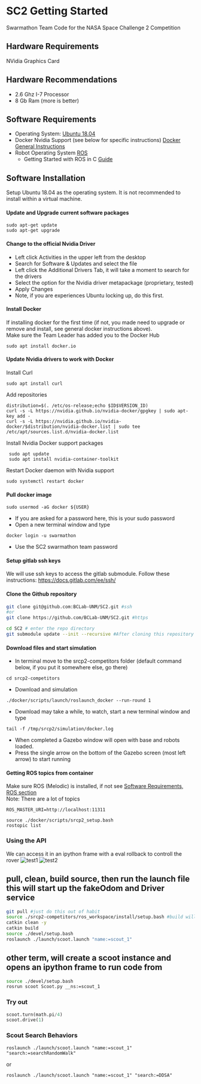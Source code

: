 # SC2 Getting Started
Swarmathon Team Code for the NASA Space Challenge 2 Competition

## Hardware Requirements
NVidia Graphics Card

## Hardware Recommendations
* 2.6 Ghz I-7 Processor
* 8 Gb Ram (more is better)

## Software Requirements
* Operating System: [Ubuntu 18.04](https://releases.ubuntu.com/18.04.4/)
* Docker Nvidia Support (see below for specific instructions) [Docker General Instructions](https://docs.docker.com/engine/install/ubuntu/#installation-methods
)
* Robot Operating System [ROS](http://wiki.ros.org/melodic/Installation/Ubuntu)
  * Getting Started with ROS in C [Guide](https://www.cse.sc.edu/~jokane/agitr/agitr-letter.pdf)

## Software Installation
Setup Ubuntu 18.04 as the operating system. It is not recommended to install within a virtual machine.  

#### Update and Upgrade current software packages
```
sudo apt-get update
sudo apt-get upgrade
```
#### Change to the official Nvidia Driver
* Left click Activities in the upper left from the desktop
* Search for Software & Updates and select the file
* Left click the Additional Drivers Tab, it will take a moment to search for the drivers
* Select the option for the Nvidia driver metapackage <version> (proprietary, tested)
* Apply Changes
* Note, if you are experiences Ubuntu locking up, do this first.

#### Install Docker
If installing docker for the first time (if not, you made need to upgrade or remove and install, see general docker instructions above).  
Make sure the Team Leader has added you to the Docker Hub
```
sudo apt install docker.io
```
#### Update Nvidia drivers to work with Docker
Install Curl
```
sudo apt install curl
```
Add repositories
```
distribution=$(. /etc/os-release;echo $ID$VERSION_ID)
curl -s -L https://nvidia.github.io/nvidia-docker/gpgkey | sudo apt-key add -
curl -s -L https://nvidia.github.io/nvidia-docker/$distribution/nvidia-docker.list | sudo tee /etc/apt/sources.list.d/nvidia-docker.list
```
Install Nvidia Docker support packages
```
 sudo apt update 
 sudo apt install nvidia-container-toolkit
```
Restart Docker daemon with Nvidia support
```
sudo systemctl restart docker
```
#### Pull docker image
```
sudo usermod -aG docker ${USER}
```
* If you are asked for a password here, this is your sudo password
* Open a new terminal window and type
```
docker login -u swarmathon
```
* Use the SC2 swarmathon team password

#### Setup gitlab ssh keys
We will use ssh keys to access the gitlab submodule. Follow these instructions: https://docs.gitlab.com/ee/ssh/

#### Clone the Github repository
```BASH
git clone git@github.com:BCLab-UNM/SC2.git #ssh
#or
git clone https://github.com/BCLab-UNM/SC2.git #https

cd SC2 # enter the repo directory
git submodule update --init --recursive #After cloning this repository you need to initialize and update the submodule(s)
```

#### Download files and start simulation
* In terminal move to the srcp2-competitors folder (default command below, if you put it somewhere else, go there)
```
cd srcp2-competitors
```
* Download and simulation
```
./docker/scripts/launch/roslaunch_docker --run-round 1
```
* Download may take a while, to watch, start a new terminal window and type
```
tail -f /tmp/srcp2/simulation/docker.log
```
* When completed a Gazebo window will open with base and robots loaded.
* Press the single arrow on the bottom of the Gazebo screen (most left arrow) to start running

#### Getting ROS topics from container
Make sure ROS (Melodic) is installed, if not see [Software Requirements, ROS section](#software-requirements)  
Note: There are a lot of topics
```
ROS_MASTER_URI=http://localhost:11311 

source ./docker/scripts/srcp2_setup.bash
rostopic list
```
### Using the API
We can access it in an ipython frame with a eval rollback to controll the rover
![test1](https://user-images.githubusercontent.com/27081199/82724327-221d8000-9c8a-11ea-9536-7c83e797a8bc.gif)
![test2](https://user-images.githubusercontent.com/27081199/82724332-29448e00-9c8a-11ea-8538-30b8acbd191f.gif)

## pull, clean, build source, then run the launch file this will start up the fakeOdom and Driver service
```bash
git pull #just do this out of habit
source ./srcp2-competitors/ros_workspace/install/setup.bash #build will fail if you don't
catkin clean -y 
catkin build
source ./devel/setup.bash
roslaunch ./launch/scoot.launch "name:=scout_1"
```
## other term, will create a scoot instance and opens an ipython frame to run code from
```bash
source ./devel/setup.bash
rosrun scoot Scoot.py __ns:=scout_1
```
### Try out 
```python 
scoot.turn(math.pi/4)
scoot.drive(1)
```
### Scout Search Behaviors
```roslaunch ./launch/scoot.launch "name:=scout_1" "search:=searchRandomWalk"```

or

```roslaunch ./launch/scoot.launch "name:=scout_1" "search:=DDSA"```
